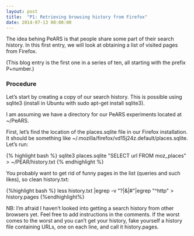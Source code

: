 ```yaml
---
layout: post
title:  "P1: Retrieving browsing history from Firefox"
date: 2014-07-13 00:00:00
---
```

The idea behing PeARS is that people share some part of their search history. In this first entry, we will look at obtaining a list of visited pages from Firefox.

(This blog entry is the first one in a series of ten, all starting with the prefix P+number.)

### Procedure

Let’s start by creating a copy of our search history. This is possible using sqlite3 (install in Ubuntu with sudo apt-get install sqlite3).

I am assuming we have a directory for our PeARS experiments located at ~/PeARS.

First, let’s find the location of the places.sqlite file in our Firefox installation. It should be something like ~/.mozilla/firefox/vd15j24z.default/places.sqlite. Let’s run: 

{% highlight bash %}
sqlite3 places.sqlite "SELECT url FROM moz_places" > ~/PEAR/history.txt
{% endhighlight %}

You probably want to get rid of funny pages in the list (queries and such likes), so clean history.txt:

{%highlight bash %}
less history.txt |egrep -v "\?|\&|\#"|egrep "^http" > history.pages
{%endhighlight%}

NB: I’m afraid I haven’t looked into getting a search history from other browsers yet. Feel free to add instructions in the comments. If the worst comes to the worst and you can’t get your history, fake yourself a history file containing URLs, one on each line, and call it history.pages.
